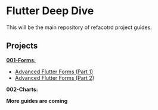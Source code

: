 # Flutter Deep Dive

This will be the main repository of refacotrd project guides.

## Projects

[**001-Forms:**](https://github.com/refactord/flutter-deep-dive/tree/master/001-advanced_flutter_forms)

- [Advanced Flutter Forms (Part 1)](https://medium.com/flutter-community/advanced-flutter-forms-part-1-e575422176ed)
- [Advanced Flutter Forms (Part 2)](https://medium.com/flutter-community/advanced-flutter-forms-part-2-5ba9a759c8a1)

**002-Charts:**

**More guides are coming**
